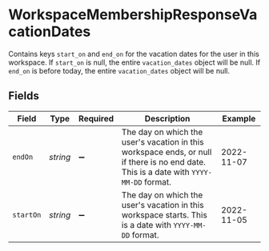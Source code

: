 # WorkspaceMembershipResponseVacationDates

Contains keys `start_on` and `end_on` for the vacation dates for the user in this workspace. If `start_on` is null, the entire `vacation_dates` object will be null. If `end_on` is before today, the entire `vacation_dates` object will be null.


## Fields

| Field                                                                                                                                  | Type                                                                                                                                   | Required                                                                                                                               | Description                                                                                                                            | Example                                                                                                                                |
| -------------------------------------------------------------------------------------------------------------------------------------- | -------------------------------------------------------------------------------------------------------------------------------------- | -------------------------------------------------------------------------------------------------------------------------------------- | -------------------------------------------------------------------------------------------------------------------------------------- | -------------------------------------------------------------------------------------------------------------------------------------- |
| `endOn`                                                                                                                                | *string*                                                                                                                               | :heavy_minus_sign:                                                                                                                     | The day on which the user's vacation in this workspace ends, or null if there is no end date. This is a date with `YYYY-MM-DD` format. | 2022-11-07                                                                                                                             |
| `startOn`                                                                                                                              | *string*                                                                                                                               | :heavy_minus_sign:                                                                                                                     | The day on which the user's vacation in this workspace starts. This is a date with `YYYY-MM-DD` format.                                | 2022-11-05                                                                                                                             |